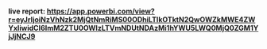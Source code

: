 #### live report: https://app.powerbi.com/view?r=eyJrIjoiNzVhNzk2MjQtNmRiMS00ODhiLTlkOTktN2QwOWZkMWE4ZWYxIiwidCI6ImM2ZTU0OWIzLTVmNDUtNDAzMi1hYWU5LWQ0MjQ0ZGM1YjJjNCJ9

